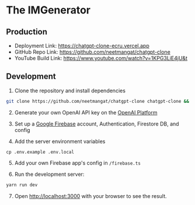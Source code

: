 # The IMGenerator

## Production

- Deployment Link: https://chatgpt-clone-ecru.vercel.app
- GitHub Repo Link: https://github.com/neetmangat/chatgpt-clone
- YouTube Build Link: https://www.youtube.com/watch?v=1KPG3LiE4jU&t

## Development

1. Clone the repository and install dependencies

```bash
git clone https://github.com/neetmangat/chatgpt-clone chatgpt-clone && cd chatgpt-clone && npm install
```

2. Generate your own OpenAI API key on the [OpenAI Platform](http://platform.openai.com)

3. Set up a [Google Firebase](https://console.firebase.google.com/) account, Authentication, Firestore DB, and config

4. Add the server environment variables

```
cp .env.example .env.local
```

5. Add your own Firebase app's config in `/firebase.ts`

6. Run the development server:

```bash
yarn run dev
```

7. Open [http://localhost:3000](http://localhost:3000) with your browser to see the result.
